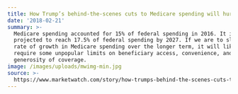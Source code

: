 ```yaml
---
title: How Trump’s behind-the-scenes cuts to Medicare spending will hurt health care
date: '2018-02-21'
summary: >-
  Medicare spending accounted for 15% of federal spending in 2016. It is
  projected to reach 17.5% of federal spending by 2027. If we are to slow the
  rate of growth in Medicare spending over the longer term, it will likely
  require some unpopular limits on beneficiary access, convenience, and
  generosity of coverage.
image: /images/uploads/mwimg-min.jpg
source: >-
  https://www.marketwatch.com/story/how-trumps-behind-the-scenes-cuts-to-medicare-spending-will-hurt-health-care-2018-02-20
---
```


